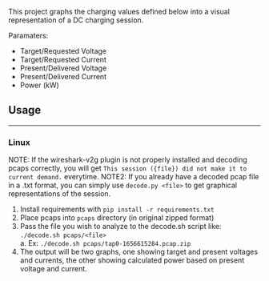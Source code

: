 This project graphs the charging values defined below into a visual representation of a DC charging session.

Paramaters:
- Target/Requested Voltage
- Target/Requested Current
- Present/Delivered Voltage
- Present/Delivered Current
- Power (kW)

## Usage
------------------------------------------------------------

### Linux

NOTE: If the wireshark-v2g plugin is not properly installed and decoding pcaps correctly, you will get `This session ({file}) did not make it to current demand.` everytime.
NOTE2: If you already have a decoded pcap file in a .txt format, you can simply use `decode.py <file>` to get graphical representations of the session.
1. Install requirements with `pip install -r requirements.txt`
2. Place pcaps into `pcaps` directory (in original zipped format)
3. Pass the file you wish to analyze to the decode.sh script like: `./decode.sh pcaps/<file>`\
  a. Ex: `./decode.sh pcaps/tap0-1656615284.pcap.zip`
4. The output will be two graphs, one showing target and present voltages and currents, the other showing calculated power based on present voltage and current.
